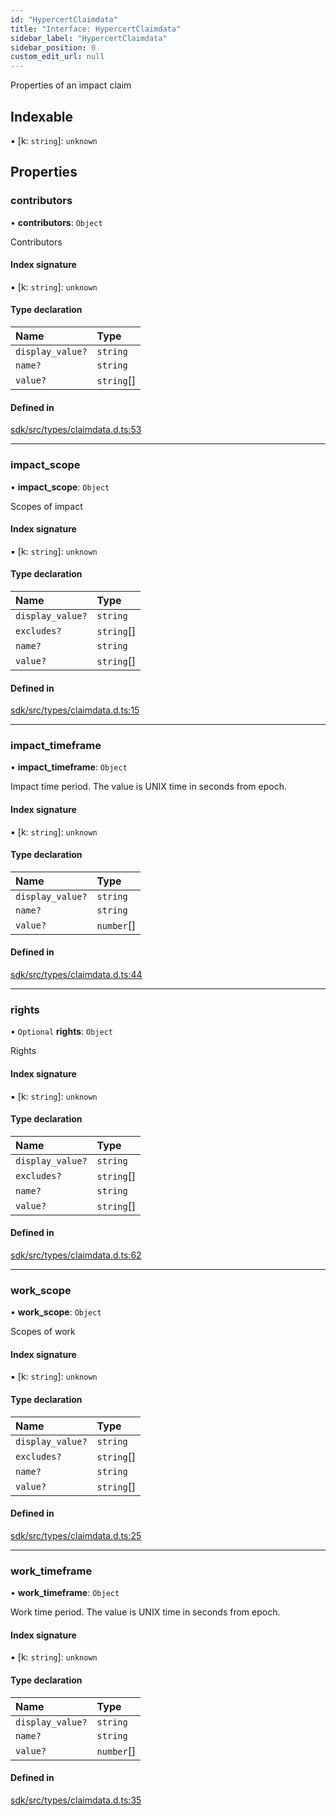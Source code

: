 ```yaml
---
id: "HypercertClaimdata"
title: "Interface: HypercertClaimdata"
sidebar_label: "HypercertClaimdata"
sidebar_position: 0
custom_edit_url: null
---
```


Properties of an impact claim

## Indexable

▪ [k: `string`]: `unknown`

## Properties

### contributors

• **contributors**: `Object`

Contributors

#### Index signature

▪ [k: `string`]: `unknown`

#### Type declaration

| Name | Type |
| :------ | :------ |
| `display_value?` | `string` |
| `name?` | `string` |
| `value?` | `string`[] |

#### Defined in

[sdk/src/types/claimdata.d.ts:53](https://github.com/hypercerts-org/hypercerts/blob/9478e99/sdk/src/types/claimdata.d.ts#L53)

___

### impact\_scope

• **impact\_scope**: `Object`

Scopes of impact

#### Index signature

▪ [k: `string`]: `unknown`

#### Type declaration

| Name | Type |
| :------ | :------ |
| `display_value?` | `string` |
| `excludes?` | `string`[] |
| `name?` | `string` |
| `value?` | `string`[] |

#### Defined in

[sdk/src/types/claimdata.d.ts:15](https://github.com/hypercerts-org/hypercerts/blob/9478e99/sdk/src/types/claimdata.d.ts#L15)

___

### impact\_timeframe

• **impact\_timeframe**: `Object`

Impact time period. The value is UNIX time in seconds from epoch.

#### Index signature

▪ [k: `string`]: `unknown`

#### Type declaration

| Name | Type |
| :------ | :------ |
| `display_value?` | `string` |
| `name?` | `string` |
| `value?` | `number`[] |

#### Defined in

[sdk/src/types/claimdata.d.ts:44](https://github.com/hypercerts-org/hypercerts/blob/9478e99/sdk/src/types/claimdata.d.ts#L44)

___

### rights

• `Optional` **rights**: `Object`

Rights

#### Index signature

▪ [k: `string`]: `unknown`

#### Type declaration

| Name | Type |
| :------ | :------ |
| `display_value?` | `string` |
| `excludes?` | `string`[] |
| `name?` | `string` |
| `value?` | `string`[] |

#### Defined in

[sdk/src/types/claimdata.d.ts:62](https://github.com/hypercerts-org/hypercerts/blob/9478e99/sdk/src/types/claimdata.d.ts#L62)

___

### work\_scope

• **work\_scope**: `Object`

Scopes of work

#### Index signature

▪ [k: `string`]: `unknown`

#### Type declaration

| Name | Type |
| :------ | :------ |
| `display_value?` | `string` |
| `excludes?` | `string`[] |
| `name?` | `string` |
| `value?` | `string`[] |

#### Defined in

[sdk/src/types/claimdata.d.ts:25](https://github.com/hypercerts-org/hypercerts/blob/9478e99/sdk/src/types/claimdata.d.ts#L25)

___

### work\_timeframe

• **work\_timeframe**: `Object`

Work time period. The value is UNIX time in seconds from epoch.

#### Index signature

▪ [k: `string`]: `unknown`

#### Type declaration

| Name | Type |
| :------ | :------ |
| `display_value?` | `string` |
| `name?` | `string` |
| `value?` | `number`[] |

#### Defined in

[sdk/src/types/claimdata.d.ts:35](https://github.com/hypercerts-org/hypercerts/blob/9478e99/sdk/src/types/claimdata.d.ts#L35)
